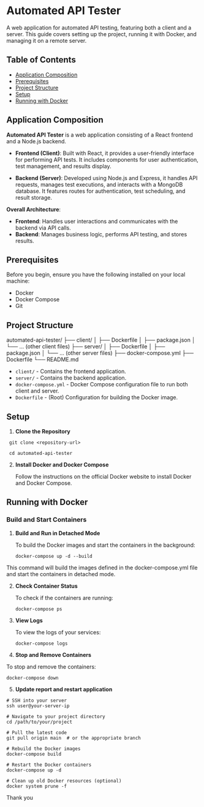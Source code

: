 # Automated API Tester

A web application for automated API testing, featuring both a client and a server. This guide covers setting up the project, running it with Docker, and managing it on a remote server.

## Table of Contents

- [Application Composition](#composition)
- [Prerequisites](#prerequisites)
- [Project Structure](#project-structure)
- [Setup](#setup)
- [Running with Docker](#running-with-docker)

## Application Composition

**Automated API Tester** is a web application consisting of a React frontend and a Node.js backend.

- **Frontend (Client)**: Built with React, it provides a user-friendly interface for performing API tests. It includes components for user authentication, test management, and results display.

- **Backend (Server)**: Developed using Node.js and Express, it handles API requests, manages test executions, and interacts with a MongoDB database. It features routes for authentication, test scheduling, and result storage.

**Overall Architecture**:

- **Frontend**: Handles user interactions and communicates with the backend via API calls.
- **Backend**: Manages business logic, performs API testing, and stores results.

## Prerequisites

Before you begin, ensure you have the following installed on your local machine:

- Docker
- Docker Compose
- Git

## Project Structure

automated-api-tester/
├── client/
│ ├── Dockerfile
│ ├── package.json
│ └── ... (other client files)
├── server/
│ ├── Dockerfile
│ ├── package.json
│ └── ... (other server files)
├── docker-compose.yml
├── Dockerfile
└── README.md

- `client/` - Contains the frontend application.
- `server/` - Contains the backend application.
- `docker-compose.yml` - Docker Compose configuration file to run both client and server.
- `Dockerfile` - (Root) Configuration for building the Docker image.

## Setup

1. **Clone the Repository**

` git clone <repository-url>`

` cd automated-api-tester`

2. **Install Docker and Docker Compose**

   Follow the instructions on the official Docker website to install Docker and Docker Compose.

## Running with Docker

### Build and Start Containers

1. **Build and Run in Detached Mode**

   To build the Docker images and start the containers in the background:

   `docker-compose up -d --build`

This command will build the images defined in the docker-compose.yml file and start the containers in detached mode.

2. **Check Container Status**

   To check if the containers are running:

   `docker-compose ps`

3. **View Logs**

   To view the logs of your services:

   `docker-compose logs`

4. **Stop and Remove Containers**

To stop and remove the containers:

`docker-compose down`

5. **Update report and restart application**

```
# SSH into your server
ssh user@your-server-ip

# Navigate to your project directory
cd /path/to/your/project

# Pull the latest code
git pull origin main  # or the appropriate branch

# Rebuild the Docker images
docker-compose build

# Restart the Docker containers
docker-compose up -d

# Clean up old Docker resources (optional)
docker system prune -f
```

Thank you
